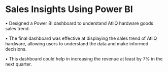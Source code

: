 # Sales Insights Using Power BI

• Designed a Power BI dashboard to understand AtliQ hardware goods sales trend.

• The final dashboard was effective at displaying the sales trend of AtliQ hardware, allowing users to understand 
the data and make informed decisions.

• This dashboard could help in increasing the revenue at least by 7% in the next quarter. 
